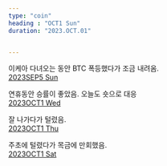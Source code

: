 ```yaml
---
type: "coin"
heading : "OCT1 Sun"
duration: "2023.OCT.01"


---
```

 


이케아 다녀오는 동안 BTC 폭등했다가 조금 내려옴.  
[2023SEP5 Sun](/todo/images/Document2023SEP5-Sun.pdf)


연휴동안 승률이 좋았음. 오늘도 숏으로 대응   
[2023OCT1 Wed](/todo/images/Document2023OCT1-Wed.pdf)



잘 나가다가 털렸음.    
[2023OCT1 Thu](/todo/images/Document2023OCT1-Thu.pdf)


주초에 털렸다가 목금에 만회했음.  
[2023OCT1 Sat](/todo/images/Document2023OCT1-Sat.pdf)


